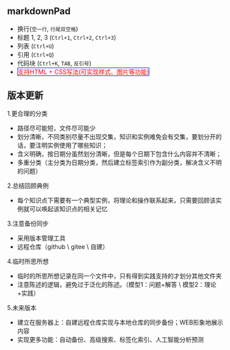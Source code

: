 ## markdownPad ##

- 换行(`空一行`, `行尾双空格`)
- 标题 1, 2, 3 (`Ctrl+1`, `Ctrl+2`, `Ctrl+3`)
- 列表 (`Ctrl+U`)
- 引用 (`Ctrl+Q`)
- 代码块 (`Ctrl+K`, `TAB`, `反引号`)
- <span style="color: #ff0000;border: 1px solid blue">支持HTML + CSS写法(可实现样式、图片等功能)</span>

## 版本更新 ##
1.更合理的分类

- 路径尽可能短，文件尽可能少
- 划分清晰，不同类别尽量不出现交集，知识和实例难免会有交集，要划分开的话，要注明实例使用了哪些知识；
- 含义明确，按日期分虽然划分清晰，但是每个日期下包含什么内容并不清晰；
- 多重分类（主分类为日期分类，然后建立标签索引作为副分类，解决含义不明的问题）

2.总结回顾典例

- 每个知识点下需要有一个典型实例，将理论和操作联系起来，只需要回顾该实例就可以唤起该知识点的相关记忆

3.注意备份同步

- 采用版本管理工具
- 远程仓库（github \ gitee \ 自建）

4.临时所思所想

- 临时的所思所想记录在同一个文件中，只有得到实践支持的才划分其他文件夹
- 注意陈述的逻辑，避免过于泛化的陈述。（模型1：问题+解答 \ 模型2：理论+实践）

5.未来版本

- 建立在服务器上：自建远程仓库实现与本地仓库的同步备份；WEB形象地展示内容
- 实现更多功能：自动备份、高级搜索、标签化索引、人工智能分析预测